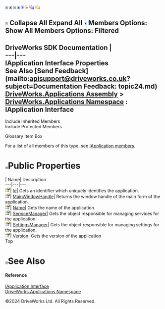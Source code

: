 ![](dotnetimages/collapse.gif) ![](dotnetimages/expand.gif) ![](dotnetimages/collapse.gif) ![](dotnetimages/expand.gif) ![](dotnetimages/drpdown.gif) ![](dotnetimages/drpdown_orange.gif) ![](dotnetimages/copycode.gif) ![](dotnetimages/copycodeHighlight.gif)

![](dotnetimages/collapse.gif) Collapse All Expand All ![](dotnetimages/drpdown.gif) Members Options: Show All  Members Options: Filtered   
---  
DriveWorks SDK Documentation  |   
---|---  
IApplication Interface Properties   
See Also [Send Feedback](mailto:apisupport@driveworks.co.uk?subject=Documentation Feedback: topic24.md)  
[DriveWorks.Applications Assembly](topic13.md) > [DriveWorks.Applications Namespace](topic16.md) : IApplication Interface  
---  
  
Include Inherited Members    
Include Protected Members    


Glossary Item Box

For a list of all members of this type, see [IApplication members](topic25.md).

# ![](dotnetimages/collapse.gif)Public Properties

| Name| Description  
---|---|---  
![ Property](dotnetimages/Property.gif)| [Id](topic29.md)| Gets an identifier which uniquely identifies the application.   
![ Property](dotnetimages/Property.gif)| [MainWindowHandle](topic30.md)| Returns the window handle of the main form of the application.   
![ Property](dotnetimages/Property.gif)| [Name](topic31.md)| Gets the name of the application.   
![ Property](dotnetimages/Property.gif)| [ServiceManager](topic32.md)| Gets the object responsible for managing services for the application.   
![ Property](dotnetimages/Property.gif)| [SettingsManager](topic33.md)| Gets the object responsible for managing settings for the application.   
![ Property](dotnetimages/Property.gif)| [Version](topic34.md)| Gets the version of the application   
Top

# ![](dotnetimages/collapse.gif)See Also

#### Reference

[IApplication Interface](topic24.md)   
[DriveWorks.Applications Namespace](topic16.md)

©2024 DriveWorks Ltd. All Rights Reserved.
